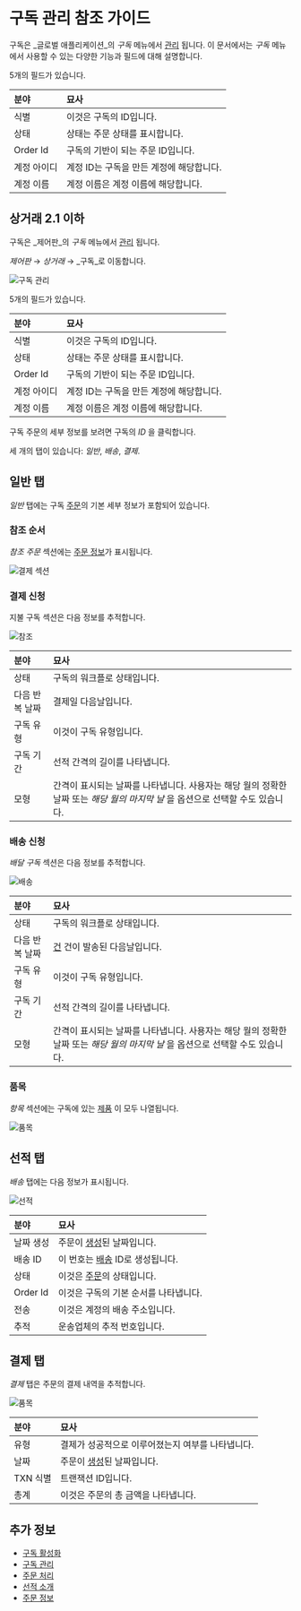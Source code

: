# 구독 관리 참조 가이드

구독은 _글로벌 애플리케이션_의 _구독_ 메뉴에서 [관리](./managing-subscriptions.md) 됩니다. 이 문서에서는 _구독_ 메뉴에서 사용할 수 있는 다양한 기능과 필드에 대해 설명합니다.

5개의 필드가 있습니다.

| 분야       | 묘사                       |
|:-------- |:------------------------ |
| 식별       | 이것은 구독의 ID입니다.           |
| 상태       | 상태는 주문 상태를 표시합니다.        |
| Order Id | 구독의 기반이 되는 주문 ID입니다.     |
| 계정 아이디   | 계정 ID는 구독을 만든 계정에 해당합니다. |
| 계정 이름    | 계정 이름은 계정 이름에 해당합니다.     |

## 상거래 2.1 이하

구독은 _제어판_의 _구독_ 메뉴에서 [관리](./managing-subscriptions.md) 됩니다.

_제어판_ &rarr; _상거래_ &rarr; _구독_로 이동합니다.

![구독 관리](./subscription-administration-reference-guide/images/01.png)

5개의 필드가 있습니다.

| 분야       | 묘사                       |
|:-------- |:------------------------ |
| 식별       | 이것은 구독의 ID입니다.           |
| 상태       | 상태는 주문 상태를 표시합니다.        |
| Order Id | 구독의 기반이 되는 주문 ID입니다.     |
| 계정 아이디   | 계정 ID는 구독을 만든 계정에 해당합니다. |
| 계정 이름    | 계정 이름은 계정 이름에 해당합니다.     |

구독 주문의 세부 정보를 보려면 구독의 _ID_ 을 클릭합니다.

<!--Need to finish this for Commerce 3.0; blocked by https://issues.liferay.com/browse/COMMERCE-4813 -->

세 개의 탭이 있습니다: _일반_, _배송_, _결제_.

## 일반 탭

_일반_ 탭에는 구독 [주문](../orders/processing-an-order.md)의 기본 세부 정보가 포함되어 있습니다.

### 참조 순서

_참조 주문_ 섹션에는 [주문 정보](../orders/order-information.md)가 표시됩니다.

![결제 섹션](./subscription-administration-reference-guide/images/02.png)

### 결제 신청

지불 구독 섹션은 다음 정보를 추적합니다.

![참조](./subscription-administration-reference-guide/images/03.png)

| 분야       | 묘사                                                                         |
|:-------- |:-------------------------------------------------------------------------- |
| 상태       | 구독의 워크플로 상태입니다.                                                            |
| 다음 반복 날짜 | 결제일 다음날입니다.                                                                |
| 구독 유형    | 이것이 구독 유형입니다.                                                              |
| 구독 기간    | 선적 간격의 길이를 나타냅니다.                                                          |
| 모형       | 간격이 표시되는 날짜를 나타냅니다. 사용자는 해당 월의 정확한 날짜 또는 _해당 월의 마지막 날_ 을 옵션으로 선택할 수도 있습니다. |

### 배송 신청

_배달 구독_ 섹션은 다음 정보를 추적합니다.

![배송](./subscription-administration-reference-guide/images/04.png)

| 분야       | 묘사                                                                         |
|:-------- |:-------------------------------------------------------------------------- |
| 상태       | 구독의 워크플로 상태입니다.                                                            |
| 다음 반복 날짜 | [건](../shipments/introduction-to-shipments.md) 건이 발송된 다음날입니다.              |
| 구독 유형    | 이것이 구독 유형입니다.                                                              |
| 구독 기간    | 선적 간격의 길이를 나타냅니다.                                                          |
| 모형       | 간격이 표시되는 날짜를 나타냅니다. 사용자는 해당 월의 정확한 날짜 또는 _해당 월의 마지막 날_ 을 옵션으로 선택할 수도 있습니다. |

### 품목

_항목_ 섹션에는 구독에 있는 [제품](../../product-management/creating-and-managing-products/products/products-overview.md) 이 모두 나열됩니다.

![품목](./subscription-administration-reference-guide/images/05.png)

## 선적 탭

_배송_ 탭에는 다음 정보가 표시됩니다.

![선적](./subscription-administration-reference-guide/images/06.png)

| 분야       | 묘사                                                               |
|:-------- |:---------------------------------------------------------------- |
| 날짜 생성    | 주문이 [생성](../orders/processing-an-order.md)된 날짜입니다.               |
| 배송 ID    | 이 번호는 [배송](../shipments/introduction-to-shipments.md) ID로 생성됩니다. |
| 상태       | 이것은 [주문](../orders/orders-menu-reference-guide.md)의 상태입니다.       |
| Order Id | 이것은 구독의 기본 순서를 나타냅니다.                                            |
| 전송       | 이것은 계정의 배송 주소입니다.                                                |
| 추적       | 운송업체의 추적 번호입니다.                                                  |

## 결제 탭

_결제_ 탭은 주문의 결제 내역을 추적합니다.

![품목](./subscription-administration-reference-guide/images/07.png)

| 분야     | 묘사                                                 |
|:------ |:-------------------------------------------------- |
| 유형     | 결제가 성공적으로 이루어졌는지 여부를 나타냅니다.                        |
| 날짜     | 주문이 [생성](../orders/processing-an-order.md)된 날짜입니다. |
| TXN 식별 | 트랜잭션 ID입니다.                                        |
| 총계     | 이것은 주문의 총 금액을 나타냅니다.                               |

## 추가 정보

* [구독 활성화](../../product-management/creating-and-managing-products/products/enabling-subscriptions-for-a-product.md)
* [구독 관리](./managing-subscriptions.md)
* [주문 처리](../orders/processing-an-order.md)
* [선적 소개](../shipments/introduction-to-shipments.md)
* [주문 정보](../orders/order-information.md)
